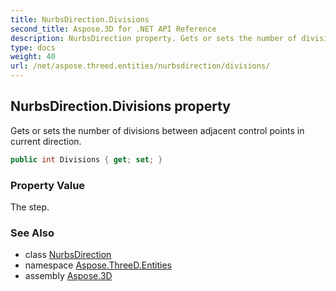 ```yaml
---
title: NurbsDirection.Divisions
second_title: Aspose.3D for .NET API Reference
description: NurbsDirection property. Gets or sets the number of divisions between adjacent control points in current direction
type: docs
weight: 40
url: /net/aspose.threed.entities/nurbsdirection/divisions/
---
```

## NurbsDirection.Divisions property

Gets or sets the number of divisions between adjacent control points in current direction.

```csharp
public int Divisions { get; set; }
```

### Property Value

The step.

### See Also

* class [NurbsDirection](../)
* namespace [Aspose.ThreeD.Entities](../../nurbsdirection/)
* assembly [Aspose.3D](../../../)


